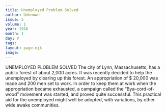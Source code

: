 ```yaml
---
title: Unemployed Problem Solved
author: Unknown
issue: 5
volume: 1
year: 1916
month: 1
day: V
tags:
layout: page.njk
image:
---
```

UNEMPLOYED PLOBLEM SOLVED    The city of Lynn, Massachusetts, has a public forest of about 2,000 acres. It was recently decided to help the unemployed by clearing up this forest. An appropriation of $ 20,000 was made and 200 men set to work. In order to keep them at work when the appropriation became exhausted, a campaign called the “Bya-cord-of-wood” movement was started, and proved quite successful. This practical aid for the unemployed might well be adopted, with variations, by other wide awake communities.
